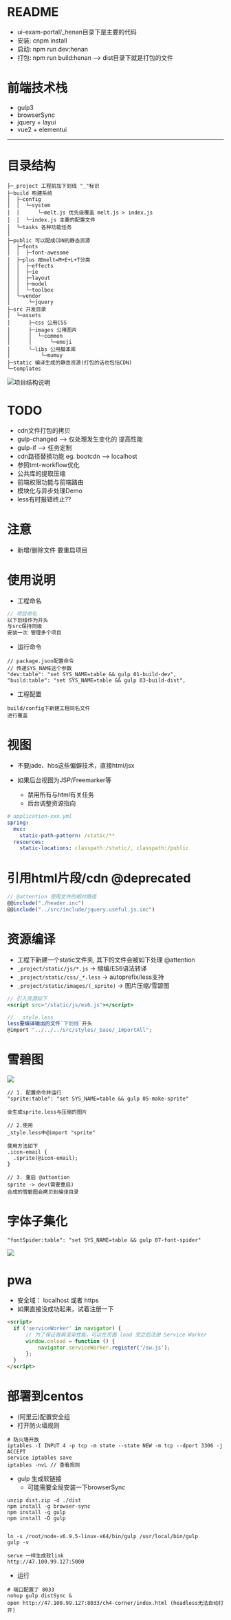 # README

- ui-exam-portal/_henan目录下是主要的代码
- 安装: cnpm install
- 启动: npm run dev:henan
- 打包: npm run build:henan --> dist目录下就是打包的文件

# 前端技术栈

- gulp3
- browserSync 
- jquery + layui
- vue2 + elementui

---


# 目录结构

```
├─_project 工程前加下划线 "_"标识
├─build 构建系统
│  ├─config
│  │  └─system 
│  │      └─melt.js 优先级覆盖 melt.js > index.js
│  │  └─index.js 主要的配置文件
│  └─tasks 各种功能任务
│  
├─public 可以配成CDN的静态资源
│  ├─fonts
│  │  ├─font-awesome
│  ├─plus 按melt=M+E+L+T分类
│  │  ├─effects
│  │  ├─ie
│  │  ├─layout
│  │  ├─model
│  │  └─toolbox
│  └─vendor
│      └─jquery
├─src 开发目录
│  └─assets
│      ├─css 公用CSS
│      ├─images 公用图片
│      │  └─common
│      │      └─emoji
│      └─libs 公用脚本库
│          └─mumuy
├─static 编译生成的静态资源(打包的话也包括CDN)
└─templates
```

![项目结构说明](__doc/category.png)  

# TODO

- cdn文件打包的拷贝
- gulp-changed --> 仅处理发生变化的 提高性能
- gulp-if --> 任务定制
- cdn路径替换功能 eg. bootcdn --> localhost
- 参照tmt-workflow优化
- 公共库的提取压缩
- 前端权限功能与前端路由
- 模块化与异步处理Demo
- less有时报错终止?? 

# 注意

- 新增/删除文件 要重启项目

# 使用说明

- 工程命名
  
```js 
// 项目命名
以下划线作为开头
与src保持同级
安装一次 管理多个项目
```

- 运行命令

```shell
// package.json配置命令 
// 传递SYS_NAME这个参数
"dev:table": "set SYS_NAME=table && gulp 01-build-dev",
"build:table": "set SYS_NAME=table && gulp 03-build-dist",
```

- 工程配置

```
build/config下新建工程同名文件
进行覆盖
```

# 视图

- 不要jade、hbs这些偏僻技术，直接html/jsx
- 如果后台视图为JSP/Freemarker等
  
    - 禁用所有与html有关任务
    - 后台调整资源指向
    
```yml
# application-xxx.yml
spring: 
  mvc:
    static-path-pattern: /static/**
  resources:
    static-locations: classpath:/static/, classpath:/public
```

# 引用html片段/cdn @deprecated

```js
// @attention 使用文件的相对路径 
@@include("./header.inc")
@@include("../src/include/jquery.useful.js.inc")
```

# 资源编译

- 工程下新建一个static文件夹, 其下的文件会被如下处理 @attention
- `_project/static/js/*.js`          -> 缩编/ES6语法转译
- `_project/static/css/_*.less`      -> autoprefix/less支持
- `_project/static/images/(_sprite)` -> 图片压缩/雪碧图
  
```jsx
// 引入资源如下 
<script src="/static/js/es6.js"></script>

//  _style.less
less要编译输出的文件`下划线`开头
@import "../../../src/styles/_base/_importAll";
```

# 雪碧图

![](__doc/how-to-use-sprite.png)    


```
// 1. 配置命令并运行
"sprite:table": "set SYS_NAME=table && gulp 05-make-sprite"

会生成sprite.less与压缩的图片

// 2.使用
_style.less中@import "sprite"

使用方法如下 
.icon-email {
  .sprite(@icon-email);
}

// 3. 重启 @attention
sprite -> dev(需要重启)
合成的雪碧图会拷贝到编译目录
```

# 字体子集化

```
"fontSpider:table": "set SYS_NAME=table && gulp 07-font-spider"
```

![](__doc/how-to-use-font.png) 
    
# pwa

- 安全域： localhost 或者 https
- 如果直接没成功起来，试着注册一下

```html
<script>
  if ('serviceWorker' in navigator) {
      // 为了保证首屏渲染性能，可以在页面 load 完之后注册 Service Worker
      window.onload = function () {
          navigator.serviceWorker.register('/sw.js');
      };
  }
</script>
```

   

# 部署到centos

- (阿里云)配置安全组
- 打开防火墙规则

```shell 
# 防火墙开放
iptables -I INPUT 4 -p tcp -m state --state NEW -m tcp --dport 3306 -j ACCEPT
service iptables save
iptables -nvL // 查看规则
```

- gulp 生成软链接 
    - 可能需要全局安装一下browserSync

```shell
unzip dist.zip -d ./dist
npm install -g browser-sync
npm install -g gulp
npm install -D gulp


ln -s /root/node-v6.9.5-linux-x64/bin/gulp /usr/local/bin/gulp
gulp -v

serve 一样生成软link
http://47.100.99.127:5000
```

- 运行

```shell
# 端口配置了 8033
nohup gulp distSync &
open http://47.100.99.127:8033/ch4-corner/index.html (headless无法自动打开)
```
